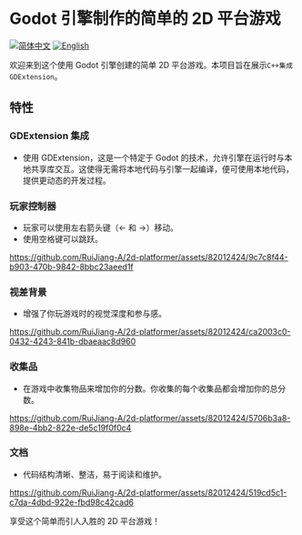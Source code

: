 # Godot 引擎制作的简单的 2D 平台游戏

[![简体中文](https://img.shields.io/badge/lang-%E7%AE%80%E4%BD%93%E4%B8%AD%E6%96%87-red.svg)](https://github.com/RuiJiang-A/2d-platformer/tree/main/README/README.zh-cn.md)
[![English](https://img.shields.io/badge/lang-English-blue.svg)](https://github.com/RuiJiang-A/2d-platformer/tree/main/README/README.en.md)

欢迎来到这个使用 Godot 引擎创建的简单 2D 平台游戏。本项目旨在展示`C++集成GDExtension`。

## 特性

### GDExtension 集成

- 使用 GDExtension，这是一个特定于 Godot 的技术，允许引擎在运行时与本地共享库交互。这使得无需将本地代码与引擎一起编译，便可使用本地代码，提供更动态的开发过程。

### 玩家控制器

- 玩家可以使用左右箭头键（← 和 →）移动。
- 使用空格键可以跳跃。

https://github.com/RuiJiang-A/2d-platformer/assets/82012424/9c7c8f44-b903-470b-9842-8bbc23aeed1f

### 视差背景

- 增强了你玩游戏时的视觉深度和参与感。

https://github.com/RuiJiang-A/2d-platformer/assets/82012424/ca2003c0-0432-4243-841b-dbaeaac8d960

### 收集品

- 在游戏中收集物品来增加你的分数。你收集的每个收集品都会增加你的总分数。

https://github.com/RuiJiang-A/2d-platformer/assets/82012424/5706b3a8-898e-4bb2-822e-de5c19f0f0c4

### 文档

- 代码结构清晰、整洁，易于阅读和维护。

https://github.com/RuiJiang-A/2d-platformer/assets/82012424/519cd5c1-c7da-4dbd-922e-fbd98c42cad6

享受这个简单而引人入胜的 2D 平台游戏！
